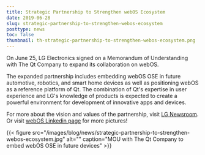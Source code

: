 ```yaml
---
title: Strategic Partnership to Strengthen webOS Ecosystem
date: 2019-06-28
slug: strategic-partnership-to-strengthen-webos-ecosystem
posttype: news
toc: false
thumbnail: th-strategic-partnership-to-strengthen-webos-ecosystem.png
---
```


On June 25, LG Electronics signed on a Memorandum of Understanding with The Qt Company to expand its collaboration on webOS.

The expanded partnership includes embedding webOS OSE in future automotive, robotics, and smart home devices as well as positioning webOS as a reference platform of Qt. The combination of Qt's expertise in user experience and LG's knowledge of products is expected to create a powerful environment for development of innovative apps and devices.

For more about the vision and values of the partnership, visit [LG Newsroom](http://www.lgnewsroom.com/2019/06/lg-to-expand-partnership-with-qt-on-next-generation-embedded-devices-running-webos/).  Or visit [webOS Linkedin page](https://www.linkedin.com/company/webos) for more pictures!

{{< figure src="/images/blog/news/strategic-partnership-to-strengthen-webos-ecosystem.jpg" alt="" caption="MOU with The Qt Company to embed webOS OSE in future devices" >}}
